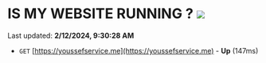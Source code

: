 # IS MY WEBSITE RUNNING ? [![](https://img.shields.io/static/v1?label=Sponsor&message=%E2%9D%A4&logo=GitHub&color=%23fe8e86)](https://github.com/sponsors/<username>)

Last updated: **2/12/2024, 9:30:28 AM**

- `GET` [https://youssefservice.me](https://youssefservice.me) - **Up** (147ms)
